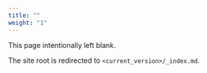 ```yaml
---
title: ""
weight: "1"
---
```


This page intentionally left blank.

The site root is redirected to `<current_version>/_index.md`.
